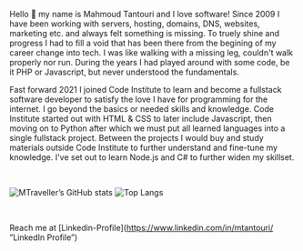 Hello 👋 my name is Mahmoud Tantouri and I love software!
Since 2009 I have been working with servers, hosting, domains, DNS, websites, marketing etc. and always felt something is missing. To truely shine and progress I had to fill a void that has been there from the begining of my career change into tech. I was like walking with a missing leg, couldn't walk properly nor run. During the years I had played around with some code, be it PHP or Javascript, but never understood the fundamentals.

Fast forward 2021 I joined Code Institute to learn and become a fullstack software developer to satisfy the love I have for programming for the internet. I go beyond the basics or needed skills and knowledge. Code Institute started out with HTML & CSS to later include Javascript, then moving on to Python after which we must put all learned languages into a single fullstack project. Between the projects I would buy and study materials outside Code Institute to further understand and fine-tune my knowledge. I've set out to learn Node.js and C# to further widen my skillset.

<br>

![MTraveller’s GitHub stats](https://github-readme-stats.vercel.app/api?username=MTraveller&show_icons=true&layout=compact&theme=radical)
![Top Langs](https://github-readme-stats.vercel.app/api/top-langs/?username=MTraveller&layout=compact&theme=radical)

<br>

Reach me at [Linkedin-Profile](https://www.linkedin.com/in/mtantouri/ ”LinkedIn Profile”)
